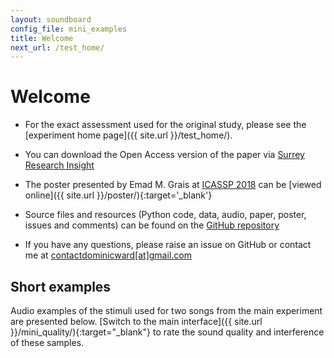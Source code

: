 ```yaml
---
layout: soundboard
config_file: mini_examples
title: Welcome
next_url: /test_home/
---
```


# Welcome

- For the exact assessment used for the original study, please see the
    [experiment home page]({{ site.url }}/test_home/). 

- You can download the Open Access version of the paper via 
    [Surrey Research Insight](http://epubs.surrey.ac.uk/845998/)

- The poster presented by Emad M. Grais at [ICASSP 2018](https://2018.ieeeicassp.org/Papers/ViewPapers.asp?PaperNum=3314)
    can be [viewed online]({{ site.url }}/poster/){:target='_blank'}

- Source files and resources (Python code, data, audio, paper, poster, issues
    and comments) can be found on the [GitHub repository](https://github.com/CVSSP/perceptual-study-source-separation)

- If you have any questions, please raise an issue on GitHub or contact me at 
    [contactdominicward[at]gmail.com](maito:contactdominicward@gmail.com)

## Short examples

Audio examples of the stimuli used for two songs from the main experiment are
presented below. [Switch to the main interface]({{ site.url
}}/mini_quality/){:target="_blank"} to rate
the sound quality and interference of these samples.
